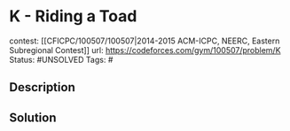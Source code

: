 # K - Riding a Toad

contest: [[CFICPC/100507/100507|2014-2015 ACM-ICPC, NEERC, Eastern Subregional Contest]]
url: https://codeforces.com/gym/100507/problem/K
Status: #UNSOLVED
Tags: #

## Description

## Solution

